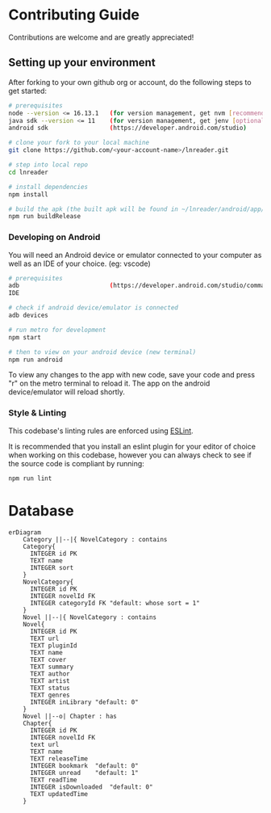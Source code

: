 # Contributing Guide

Contributions are welcome and are greatly appreciated!

## Setting up your environment

After forking to your own github org or account, do the following steps to get started:

```bash
# prerequisites
node --version <= 16.13.1   (for version management, get nvm [recommended])
java sdk --version <= 11    (for version management, get jenv [optional])
android sdk                 (https://developer.android.com/studio)

# clone your fork to your local machine
git clone https://github.com/<your-account-name>/lnreader.git

# step into local repo
cd lnreader

# install dependencies
npm install

# build the apk (the built apk will be found in ~/lnreader/android/app/build/outputs/apk/release/)
npm run buildRelease
```

### Developing on Android

You will need an Android device or emulator connected to your computer as well as an IDE of your choice. (eg: vscode)

```bash
# prerequisites
adb                         (https://developer.android.com/studio/command-line/adb)
IDE

# check if android device/emulator is connected
adb devices

# run metro for development
npm start

# then to view on your android device (new terminal)
npm run android
```

To view any changes to the app with new code, save your code and press "r" on the metro terminal to
reload it. The app on the android device/emulator will reload shortly.

### Style & Linting

This codebase's linting rules are enforced using [ESLint](http://eslint.org/).

It is recommended that you install an eslint plugin for your editor of choice when working on this
codebase, however you can always check to see if the source code is compliant by running:

```bash
npm run lint
```
# Database
```mermaid
erDiagram
    Category ||--|{ NovelCategory : contains
    Category{
      INTEGER id PK
      TEXT name
      INTEGER sort
    }
    NovelCategory{
      INTEGER id PK
      INTEGER novelId FK
      INTEGER categoryId FK "default: whose sort = 1"
    }
    Novel ||--|{ NovelCategory : contains
    Novel{
      INTEGER id PK
      TEXT url
      TEXT pluginId
      TEXT name
      TEXT cover
      TEXT summary
      TEXT author
      TEXT artist
      TEXT status
      TEXT genres
      INTEGER inLibrary "default: 0"
    }
    Novel ||--o| Chapter : has
    Chapter{
      INTEGER id PK
      INTEGER novelId FK
      text url
      TEXT name
      TEXT releaseTime
      INTEGER bookmark  "default: 0"
      INTEGER unread    "default: 1"
      TEXT readTime
      INTEGER isDownloaded  "default: 0"
      TEXT updatedTime
    }
```
